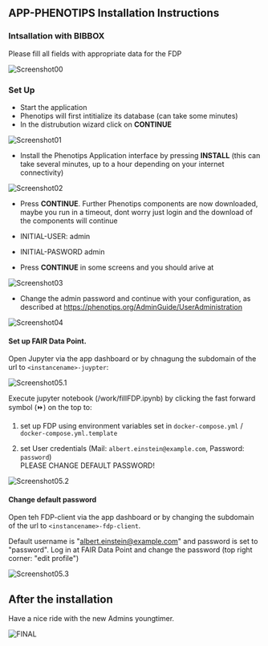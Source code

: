 ## APP-PHENOTIPS Installation Instructions 

### Intsallation with BIBBOX

Please fill all fields with appropriate data for the FDP

![Screenshot00](assets/install-screen-00.png)

### Set Up

* Start the application
* Phenotips will first intitialize its database (can take some minutes)
* In the distrubution wizard click on **CONTINUE**

![Screenshot01](assets/install-screen-01.png)

* Install the Phenotips Application interface by pressing **INSTALL** (this can take several minutes, up to a hour depending on your internet connectivity) 

![Screenshot02](assets/install-screen-02.png)

* Press **CONTINUE**. Further Phenotips components are now downloaded, maybe you run in a timeout, dont worry just login and the download of the components will continue

* INITIAL-USER:   admin
* INITIAL-PASWORD admin

* Press **CONTINUE** in some screens and you should arive at

![Screenshot03](assets/install-screen-03.png)

* Change the admin password and continue with your configuration, as described at https://phenotips.org/AdminGuide/UserAdministration

![Screenshot04](assets/install-screen-04.png)

#### Set up FAIR Data Point.

Open Jupyter via the app dashboard or by chnagung the subdomain of the url to `<instancename>-juypter`:

![Screenshot05.1](assets/app_dashboard.png)

Execute jupyter notebook (/work/fillFDP.ipynb) by clicking the fast forward symbol (&#9193;) on the top to:

1. set up FDP using environment variables set in `docker-compose.yml` / `docker-compose.yml.template` 
    
2. set User credentials (Mail: `albert.einstein@example.com`, Password: `password`)\
PLEASE CHANGE DEFAULT PASSWORD!

![Screenshot05.2](assets/run_jupyter.png)


#### Change default password

Open teh FDP-client via the app dashboard or by changing the subdomain of the url to `<instancename>-fdp-client`.

Default username is "albert.einstein@example.com" and password is set to "password".
Log in at FAIR Data Point and change the password (top right corner: "edit profile")

![Screenshot05.3](assets/user_page_fdp.png)

## After the installation

Have a nice ride with the new Admins youngtimer.

![FINAL](assets/install-screen-final.jpg)
